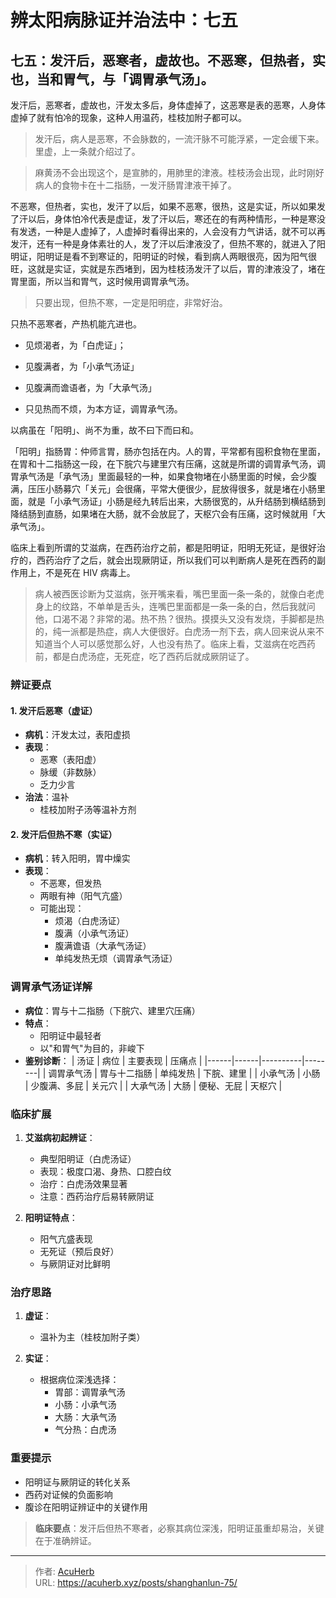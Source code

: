 # 辨太阳病脉证并治法中：七五


## 七五：发汗后，恶寒者，虚故也。不恶寒，但热者，实也，当和胃气，与「调胃承气汤」。

<!--more-->

发汗后，恶寒者，虚故也，汗发太多后，身体虚掉了，这恶寒是表的恶寒，人身体虚掉了就有怕冷的现象，这种人用温药，桂枝加附子都可以。

> 发汗后，病人是恶寒，不会脉数的，一流汗脉不可能浮紧，一定会缓下来。里虚，上一条就介绍过了。

> 麻黄汤不会出现这个，是宣肺的，用肺里的津液。桂枝汤会出现，此时刚好病人的食物卡在十二指肠，一发汗肠胃津液干掉了。

不恶寒，但热者，实也，发汗了以后，如果不恶寒，很热，这是实证，所以如果发了汗以后，身体怕冷代表是虚证，发了汗以后，寒还在的有两种情形，一种是寒没有发透，一种是人虚掉了，人虚掉时看得出来的，人会没有力气讲话，就不可以再发汗，还有一种是身体素壮的人，发了汗以后津液没了，但热不寒的，就进入了阳明证，阳明证是看不到寒证的，阳明证的时候，看到病人两眼很亮，因为阳气很旺，这就是实证，实就是东西堵到，因为桂枝汤发汗了以后，胃的津液没了，堵在胃里面，所以当和胃气，这时候用调胃承气汤。

> 只要出现，但热不寒，一定是阳明症，非常好治。

只热不恶寒者，产热机能亢进也。

- 见烦渴者，为「白虎证」；

- 见腹满者，为「小承气汤证」

- 见腹满而谵语者，为「大承气汤」

- 只见热而不烦，为本方证，调胃承气汤。

以病虽在「阳明」、尚不为重，故不曰下而曰和。

「阳明」指肠胃：仲师言胃，肠亦包括在内。人的胃，平常都有囤积食物在里面，在胃和十二指肠这一段，在下脘穴与建里穴有压痛，这就是所谓的调胃承气汤，调胃承气汤是「承气汤」里面最轻的一种，如果食物堵在小肠里面的时候，会少腹满，压压小肠募穴「关元」会很痛，平常大便很少，屁放得很多，就是堵在小肠里面，就是「小承气汤证」小肠是经九转后出来，大肠很宽的，从升结肠到横结肠到降结肠到直肠，如果堵在大肠，就不会放屁了，天枢穴会有压痛，这时候就用「大承气汤」。

临床上看到所谓的艾滋病，在西药治疗之前，都是阳明证，阳明无死证，是很好治疗的，西药治疗了之后，就会出现厥阴证，所以我们可以判断病人是死在西药的副作用上，不是死在 HIV 病毒上。

> 病人被西医诊断为艾滋病，张开嘴来看，嘴巴里面一条一条的，就像白老虎身上的纹路，不单单是舌头，连嘴巴里面都是一条一条的白，然后我就问他，口渴不渴？非常的渴。热不热？很热。摸摸头又没有发烧，手脚都是热的，纯一派都是热症，病人大便很好。白虎汤一剂下去，病人回来说从来不知道当个人可以感觉那么好，人也没有热了。临床上看，艾滋病在吃西药前，都是白虎汤症，无死症，吃了西药后就成厥阴证了。

### 辨证要点

#### 1. 发汗后恶寒（虚证）
- **病机**：汗发太过，表阳虚损
- **表现**：
  - 恶寒（表阳虚）
  - 脉缓（非数脉）
  - 乏力少言
- **治法**：温补
  - 桂枝加附子汤等温补方剂

#### 2. 发汗后但热不寒（实证）
- **病机**：转入阳明，胃中燥实
- **表现**：
  - 不恶寒，但发热
  - 两眼有神（阳气亢盛）
  - 可能出现：
    - 烦渴（白虎汤证）
    - 腹满（小承气汤证）
    - 腹满谵语（大承气汤证）
    - 单纯发热无烦（调胃承气汤证）

### 调胃承气汤证详解
- **病位**：胃与十二指肠（下脘穴、建里穴压痛）
- **特点**：
  - 阳明证中最轻者
  - 以"和胃气"为目的，非峻下
- **鉴别诊断**：
  | 汤证 | 病位 | 主要表现 | 压痛点 |
  |------|------|----------|--------|
  | 调胃承气汤 | 胃与十二指肠 | 单纯发热 | 下脘、建里 |
  | 小承气汤 | 小肠 | 少腹满、多屁 | 关元穴 |
  | 大承气汤 | 大肠 | 便秘、无屁 | 天枢穴 |

### 临床扩展
1. **艾滋病初起辨证**：
   - 典型阳明证（白虎汤证）
   - 表现：极度口渴、身热、口腔白纹
   - 治疗：白虎汤效果显著
   - 注意：西药治疗后易转厥阴证

2. **阳明证特点**：
   - 阳气亢盛表现
   - 无死证（预后良好）
   - 与厥阴证对比鲜明

### 治疗思路
1. **虚证**：
   - 温补为主（桂枝加附子类）
   
2. **实证**：
   - 根据病位深浅选择：
     - 胃部：调胃承气汤
     - 小肠：小承气汤
     - 大肠：大承气汤
     - 气分热：白虎汤

### 重要提示
- 阳明证与厥阴证的转化关系
- 西药对证候的负面影响
- 腹诊在阳明证辨证中的关键作用

> **临床要点**：发汗后但热不寒者，必察其病位深浅，阳明证虽重却易治，关键在于准确辨证。

---

> 作者: [AcuHerb](https://acuherb.xyz)  
> URL: https://acuherb.xyz/posts/shanghanlun-75/  

